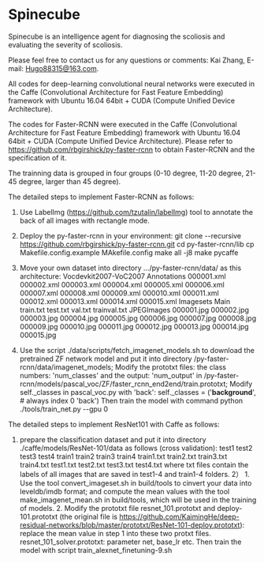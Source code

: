 # Spinecube
Spinecube is an intelligence agent for diagnosing the scoliosis and evaluating the severity of scoliosis.

Please feel free to contact us for any questions or comments: Kai Zhang, E-mail: Hugo88315@163.com.

All codes for deep-learning convolutional neural networks were executed in the Caffe (Convolutional Architecture for Fast Feature Embedding) framework with Ubuntu 16.04 64bit + CUDA (Compute Unified Device Architecture).

The codes for Faster-RCNN were executed in the Caffe (Convolutional Architecture for Fast Feature Embedding) framework with Ubuntu 16.04 64bit + CUDA (Compute Unified Device Architecture). Please refer to https://github.com/rbgirshick/py-faster-rcnn to obtain Faster-RCNN and the specification of it.

The trainning data is grouped in four groups (0-10 degree, 11-20 degree, 21-45 degree, larger than 45 degree).

The detailed steps to implement Faster-RCNN as follows:
1) Use LabelImg (https://github.com/tzutalin/labelImg) tool to annotate the back of all images with rectangle mode.
2) Deploy the py-faster-rcnn in your environment:
    git clone --recursive https://github.com/rbgirshick/py-faster-rcnn.git
    cd py-faster-rcnn/lib
    cp Makefile.config.example MAkefile.config
    make all -j8
    make pycaffe  
3) Move your own dataset into directory …/py-faster-rcnn/data/ as this architecture:
    Vocdevkit2007-VoC2007
            Annotations
                000001.xml
                000002.xml
                000003.xml
                000004.xml
                000005.xml
                000006.xml
                000007.xml
                000008.xml
                000009.xml
                000010.xml
                000011.xml
                000012.xml
                000013.xml
                000014.xml
                000015.xml
            Imagesets
                Main
                    train.txt
                    test.txt
                    val.txt
                    trainval.txt
            JPEGImages
                000001.jpg
                000002.jpg
                000003.jpg
                000004.jpg
                000005.jpg
                000006.jpg
                000007.jpg
                000008.jpg
                000009.jpg
                000010.jpg
                000011.jpg
                000012.jpg
                000013.jpg
                000014.jpg
                000015.jpg

4)  Use the script ./data/scripts/fetch_imagenet_models.sh to download the pretrained ZF network model and put it into directory /py-faster-rcnn/data/imagenet_models; 
    Modify the prototxt files: the class numbers: 'num_classes' and the output: 'num_output' in /py-faster-rcnn/models/pascal_voc/ZF/faster_rcnn_end2end/train.prototxt; 
    Modify self._classes in pascal_voc.py with 'back':
    self._classes = ('__background__', # always index 0
                         'back')
    Then train the model with command python ./tools/train_net.py --gpu 0


The detailed steps to implement ResNet101 with Caffe as follows:
1) prepare the classification dataset and put it into directory ./caffe/models/ResNet-101/data as follows (cross validation):
    test1
    test2
    test3
    test4
    train1 
    train2
    train3
    train4
    train1.txt
    train2.txt
    train3.txt
    train4.txt
    test1.txt
    test2.txt
    test3.txt
    test4.txt
    where txt files contain the labels of all images that are saved in test1-4 and train1-4 folders.
2） 1. Use the tool convert_imageset.sh in build/tools to cinvert your data into leveldb/imdb format; and compute the mean values with the tool make_imagenet_mean.sh in build/tools, which will be used in the training of models.
    2. Modify the prototxt file resnet_101.prototxt and deploy-101.prototxt (the original file is https://github.com/KaimingHe/deep-residual-networks/blob/master/prototxt/ResNet-101-deploy.prototxt):
        replace the mean value in step 1 into these two protxt files.
    resnet_101_solver.prototxt:
        parameter net, base_lr etc.
    Then train the model with script train_alexnet_finetuning-9.sh





